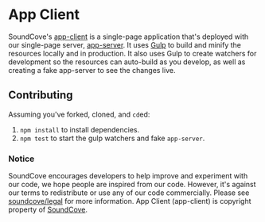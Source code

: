 # App Client
SoundCove's [app-client](https://github.com/soundcove/app-client) is a single-page application that's deployed with our single-page server, [app-server](https://github.com/soundcove/app-server).  It uses [Gulp](https://github.com/gulpjs/gulp) to build and minify the resources locally and in production.  It also uses Gulp to create watchers for development so the resources can auto-build as you develop, as well as creating a fake app-server to see the changes live.

## Contributing
Assuming you've forked, cloned, and `cd`ed:

 1. `npm install` to install dependencies.
 2. `npm test` to start the gulp watchers and fake `app-server`.

### Notice
SoundCove encourages developers to help improve and experiment with our code, we hope people are inspired from our code.  However, it's against our terms to redistribute or use any of our code commercially.  Please see [soundcove/legal](https://github.com/soundcove/legal) for more information.  App Client (app-client) is copyright property of [SoundCove](https://github.com/soundcove/legal#us).

